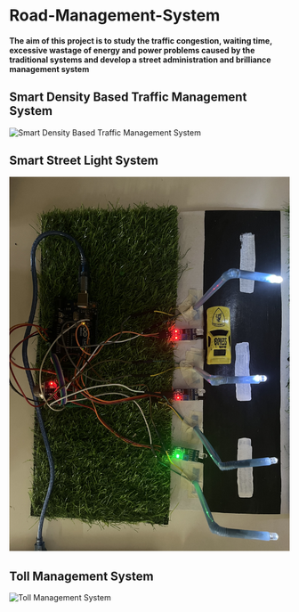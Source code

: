 # Road-Management-System
#### The aim of this project is to study the traffic congestion, waiting time, excessive wastage of energy and power problems caused by the traditional systems and develop a street administration and brilliance management system

## Smart Density Based Traffic Management System
![Smart Density Based Traffic Management System](SMART_DENSITY_BASED_TRAFFIC_MANAGEMENT_SYSTEM/IMG-2461.jpg)

## Smart Street Light System
![Smart Street Light System](SMART_STREET_LIGHT_SYSTEM/IMG-2480.jpg)

## Toll Management System
![Toll Management System](TOLL_MANAGEMENT_SYSTEML/IMG-2511.jpg)

